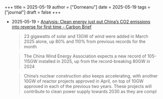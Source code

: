 +++
title = 2025-05-19
author = ["Dorneanu"]
date = 2025-05-19
tags = ["journal"]
draft = false
+++

-   2025-05-19 ◦ [Analysis: Clean energy just put China’s CO2 emissions into reverse for first time - Carbon Brief](https://www.carbonbrief.org/analysis-clean-energy-just-put-chinas-co2-emissions-into-reverse-for-first-time/)

    > 23 gigawatts of solar and 13GW of wind were added in March 2025 alone, up 80% and 110%
    > from previous records for the month

    <!--quoteend-->

    > The China Wind Energy Association expects a new record of 105-115GW installed in 2025,
    > up from the record-breaking 80GW in 2024

    <!--quoteend-->

    > China’s nuclear construction also keeps accelerating, with another 10GW of reactor
    > projects approved in April, on top of 10GW approved in each of the previous two years.
    > These projects will contribute to clean power supply towards 2030 as they are compl
